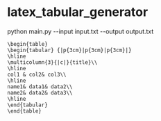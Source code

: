 # latex_tabular_generator

python main.py --input input.txt --output output.txt

```
\begin{table}
\begin{tabular} {|p{3cm}|p{3cm}|p{3cm}|}
\hline
\multicolumn{3}{|c|}{title}\\
\hline
col1 & col2& col3\\
\hline
name1& data1& data2\\
name2& data2& data3\\
\hline
\end{tabular}
\end{table}
```
